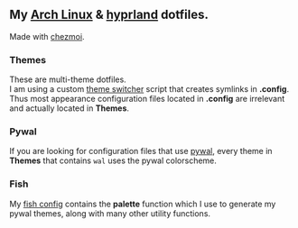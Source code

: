 ## My [Arch Linux](https://archlinux.org) & [hyprland](https://hyprland.org) dotfiles.

Made with [chezmoi](https://chezmoi.io).

### Themes
These are multi-theme dotfiles.     
I am using a custom [theme switcher](https://github.com/eiiko6/linux-theme-switcher) script that creates symlinks in **.config**. Thus most appearance configuration files located in **.config** are irrelevant and actually located in **Themes**.

### Pywal
If you are looking for configuration files that use [pywal](https://github.com/eylles/pywal16), every theme in **Themes** that contains `wal` uses the pywal colorscheme.

### Fish
My [fish config](./dot_config/private_fish/config.fish) contains the **palette** function which I use to generate my pywal themes, along with many other utility functions.

